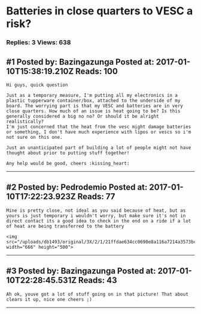 # Batteries in close quarters to VESC a risk?

### Replies: 3 Views: 638

## \#1 Posted by: Bazingazunga Posted at: 2017-01-10T15:38:19.210Z Reads: 100

```
Hi guys, quick question

Just as a temporary measure, I'm putting all my electronics in a plastic tupperware container/box, attached to the underside of my board. The worrying part is that my VESC and batteries are in very close quarters. How much of an issue is heat going to be? Is this generally considered a big no no? Or should it be alright realistically?
I'm just concerned that the heat from the vesc might damage batteries or something, I don't have much experience with lipos or vescs so i'm not sure on this one. 

Just an unanticipated part of building a lot of people might not have thought about prior to putting stuff together!

Any help would be good, cheers :kissing_heart:
```

---
## \#2 Posted by: Pedrodemio Posted at: 2017-01-10T17:22:23.923Z Reads: 77

```
Mine is pretty close, not ideal as you said because of heat, but as yours is just temporary i wouldn't worry, but make sure it's not in direct contact its a good idea to check in the end on a ride if a lot of heat are being transferred to the battery

<img src="/uploads/db1493/original/3X/2/1/21ffdae634cc0690e8a116a7214a3573bc93a8b9.JPG" width="666" height="500">
```

---
## \#3 Posted by: Bazingazunga Posted at: 2017-01-10T22:28:45.531Z Reads: 43

```
Ah ok, youve got a lot of stuff going on in that picture! That about clears it up, nice one cheers ;)
```

---
